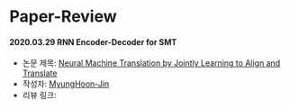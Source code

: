 # Paper-Review

#### 2020.03.29 RNN Encoder-Decoder for SMT

- 논문 제목: [Neural Machine Translation by Jointly Learning to Align and Translate](https://arxiv.org/abs/1409.0473)
- 작성자: [MyungHoon-Jin](https://github.com/jinmang2)
- 리뷰 링크:
